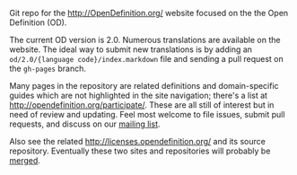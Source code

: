 Git repo for the <http://OpenDefinition.org/> website focused on the
the Open Definition (OD).

The current OD version is 2.0. Numerous translations are available
on the website. The ideal way to submit new translations is by adding
an `od/2.0/{language code}/index.markdown` file and sending a pull request on the `gh-pages` branch.

Many pages in the repository are related definitions and domain-specific
guides which are not highlighted in the site navigation; there's a
list at <http://opendefinition.org/participate/>. These are all still
of interest but in need of review and updating. Feel most welcome
to file issues, submit pull requests, and discuss on our [mailing
list](http://lists.okfn.org/mailman/listinfo/od-discuss).

Also see the related <http://licenses.opendefinition.org/> and its source
repository. Eventually these two sites and repositories will probably be
[merged](https://github.com/okfn/opendefinition/issues/7).
